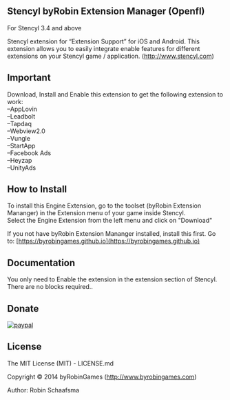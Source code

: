 ## Stencyl byRobin Extension Manager (Openfl)

For Stencyl 3.4 and above

Stencyl extension for “Extension Support”  for iOS and Android. This extension allows you to easily integrate enable features for different extensions on your Stencyl game / application. (http://www.stencyl.com)

## Important

Download, Install and Enable this extension to get the following extension to work:<br>
–AppLovin<br> 
–Leadbolt<br> 
–Tapdaq<br> 
–Webview2.0<br> 
–Vungle<br> 
–StartApp<br> 
–Facebook Ads<br> 
–Heyzap<br> 
–UnityAds<br> 

## How to Install

To install this Engine Extension, go to the toolset (byRobin Extension Mananger) in the Extension menu of your game inside Stencyl.<br/>
Select the Engine Extension from the left menu and click on "Download"

If you not have byRobin Extension Mananger installed, install this first.
Go to: [https://byrobingames.github.io](https://byrobingames.github.io)

## Documentation

You only need to  Enable the extension in the extension section of Stencyl.
There are no blocks required..
## Donate

[![paypal](https://www.paypalobjects.com/en_US/i/btn/btn_donateCC_LG.gif)](https://www.paypal.com/cgi-bin/webscr?cmd=_s-xclick&hosted_button_id=HKLGFCAGKBMFL)<br />


## License

The MIT License (MIT) - LICENSE.md

Copyright © 2014 byRobinGames (http://www.byrobingames.com)

Author: Robin Schaafsma
